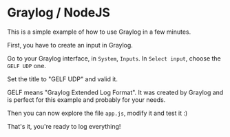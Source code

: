 # Graylog / NodeJS

This is a simple example of how to use Graylog in a few minutes.


First, you have to create an input in Graylog.

Go to your Graylog interface, in `System`, `Inputs`. In `Select input`, choose the `GELF UDP` one.

Set the title to "GELF UDP" and valid it.


GELF means "Graylog Extended Log Format". It was created by Graylog and is perfect for this example and probably for your needs.


Then you can now explore the file `app.js`, modify it and test it :)


That's it, you're ready to log everything!